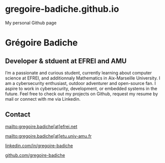 # gregoire-badiche.github.io

My personal Github page

# Grégoire Badiche

## Developer & stduent at EFREI and AMU

I’m a passionate and curious student, currently learning about computer science at EFREI, and additionnaly Mathematics in Aix-Marseille University. I am a cybersecurity enthusiast, outdoor adventurer and open-source fan. I aspire to work in cybersecurity, development, or embedded systems in the future. Feel free to check out my projects on Github, request my resume by mail or connect with me via Linkedin.

## Contact

[mailto:gregoire.badiche\[at\]efrei.net](mailto:gregoire.badiche[at]efrei.net)

[mailto:gregoire.badiche\[at\]etu.univ-amu.fr](mailto:gregoire.badiche[at]etu.univ-amu.fr)

[linkedin.com/in/gregoire-badiche](https://linkedin.com/in/gregoire-badiche)

[github.com/gregoire-badiche](https://github.com/gregoire-badiche)
